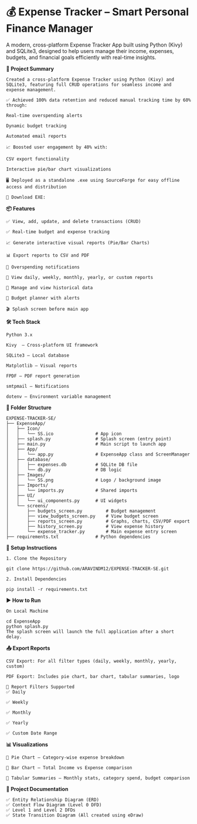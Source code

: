 # **💰 Expense Tracker – Smart Personal Finance Manager**

A modern, cross-platform Expense Tracker App built using Python (Kivy) and SQLite3, designed to help users manage their income, expenses, budgets, and financial goals efficiently with real-time insights.

**🚀 Project Summary**

    Created a cross-platform Expense Tracker using Python (Kivy) and SQLite3, featuring full CRUD operations for seamless income and expense management.
    
    ✅ Achieved 100% data retention and reduced manual tracking time by 60% through:
    
    Real-time overspending alerts
    
    Dynamic budget tracking
    
    Automated email reports
    
    📈 Boosted user engagement by 40% with:
    
    CSV export functionality
    
    Interactive pie/bar chart visualizations
    
    🖥️ Deployed as a standalone .exe using SourceForge for easy offline access and distribution
    
    🔗 Download EXE: 


**📦 Features**

    ✅ View, add, update, and delete transactions (CRUD)
    
    ✅ Real-time budget and expense tracking
    
    📈 Generate interactive visual reports (Pie/Bar Charts)
    
    📊 Export reports to CSV and PDF
    
    🔔 Overspending notifications
    
    📅 View daily, weekly, monthly, yearly, or custom reports
    
    📂 Manage and view historical data
    
    🧮 Budget planner with alerts
    
    🎬 Splash screen before main app
    

**🛠️ Tech Stack**

    Python 3.x
    
    Kivy  – Cross-platform UI framework
    
    SQLite3 – Local database
    
    Matplotlib – Visual reports
    
    FPDF – PDF report generation
    
    smtpmail – Notifications 
    
    dotenv – Environment variable management

**📁 Folder Structure**
    
    EXPENSE-TRACKER-SE/
    ├── ExpenseApp/
    │   ├── Icon/
    │   │   └── SS.ico                # App icon
    │   ├── splash.py                 # Splash screen (entry point)
    │   ├── main.py                   # Main script to launch app
    │   ├── App/
    │   │   └── app.py                # ExpenseApp class and ScreenManager
    │   ├── database/
    │   │   ├── expenses.db           # SQLite DB file
    │   │   └── db.py                 # DB logic
    │   ├── Images/
    │   │   └── SS.png                # Logo / background image
    │   ├── Imports/
    │   │   └── imports.py            # Shared imports
    │   ├── UI/
    │   │   └── ui_components.py      # UI widgets
    │   └── screens/
    │       ├── budgets_screen.py         # Budget management
    │       ├── view_budgets_screen.py    # View budget screen
    │       ├── reports_screen.py         # Graphs, charts, CSV/PDF export
    │       ├── history_screen.py         # View expense history
    │       └── expense_tracker.py        # Main expense entry screen
    ├── requirements.txt              # Python dependencies
    
**🧪 Setup Instructions**

    1. Clone the Repository
    
    git clone https://github.com/ARAVINDM12/EXPENSE-TRACKER-SE.git
    
    2. Install Dependencies
    
    pip install -r requirements.txt

**▶️ How to Run**

    On Local Machine
    
    cd ExpenseApp
    python splash.py
    The splash screen will launch the full application after a short delay.


**📤 Export Reports**

    CSV Export: For all filter types (daily, weekly, monthly, yearly, custom)
    
    PDF Export: Includes pie chart, bar chart, tabular summaries, logo
    
    🧾 Report Filters Supported
    ✅ Daily
    
    ✅ Weekly
    
    ✅ Monthly
    
    ✅ Yearly
    
    ✅ Custom Date Range

**📊 Visualizations**

    📌 Pie Chart – Category-wise expense breakdown
    
    📌 Bar Chart – Total Income vs Expense comparison
    
    📌 Tabular Summaries – Monthly stats, category spend, budget comparison

**📐 Project Documentation**

    ✅ Entity Relationship Diagram (ERD)
    ✅ Context Flow Diagram (Level 0 DFD)
    ✅ Level 1 and Level 2 DFDs
    ✅ State Transition Diagram (All created using eDraw)
